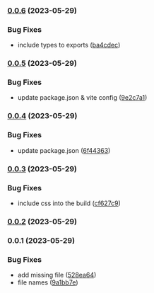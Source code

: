 ### [0.0.6](https://github.com/pawanpaudel93/othent-vue-components/compare/0.0.5...0.0.6) (2023-05-29)

### Bug Fixes

- include types to exports ([ba4cdec](https://github.com/pawanpaudel93/othent-vue-components/commit/ba4cdec32aca9b8714600faa81ddde48776332a3))

### [0.0.5](https://github.com/pawanpaudel93/othent-vue-components/compare/0.0.4...0.0.5) (2023-05-29)

### Bug Fixes

- update package.json & vite config ([9e2c7a1](https://github.com/pawanpaudel93/othent-vue-components/commit/9e2c7a16ac8417c486bdbcf1c2890eceff5d5f47))

### [0.0.4](https://github.com/pawanpaudel93/othent-vue-components/compare/0.0.3...0.0.4) (2023-05-29)

### Bug Fixes

- update package.json ([6f44363](https://github.com/pawanpaudel93/othent-vue-components/commit/6f4436360e42f48ee6dd917c0da33ff727556252))

### [0.0.3](https://github.com/pawanpaudel93/othent-vue-components/compare/0.0.2...0.0.3) (2023-05-29)

### Bug Fixes

- include css into the build ([cf627c9](https://github.com/pawanpaudel93/othent-vue-components/commit/cf627c92d32f10b800ae8e1032c9820fab54c6aa))

### [0.0.2](https://github.com/pawanpaudel93/othent-vue-components/compare/0.0.1...0.0.2) (2023-05-29)

### 0.0.1 (2023-05-29)

### Bug Fixes

- add missing file ([528ea64](https://github.com/pawanpaudel93/othent-vue-components/commit/528ea64a264dd46cf351fb3e6cc2d3794226aedb))
- file names ([9a1bb7e](https://github.com/pawanpaudel93/othent-vue-components/commit/9a1bb7ec0ce9935b70a658006434bef1b3b9d4ec))
